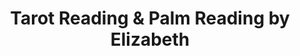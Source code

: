 ---
title: "Tarot Reading & Palm Reading by Elizabeth"
url: /tacoma/tarot-reading-und-palm-reading-by-elizabeth/
shop: Allgemein
---